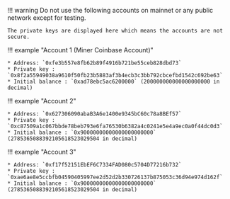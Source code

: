 !!! warning Do not use the following accounts on mainnet or any public
network except for testing.

    The private keys are displayed here which means the accounts are not secure.

!!! example "Account 1 (Miner Coinbase Account)"

    * Address: `0xfe3b557e8fb62b89f4916b721be55ceb828dbd73`
    * Private key : `0x8f2a55949038a9610f50fb23b5883af3b4ecb3c3bb792cbcefbd1542c692be63`
    * Initial balance : `0xad78ebc5ac6200000` (200000000000000000000 in decimal)

!!! example "Account 2"

    * Address: `0x627306090abaB3A6e1400e9345bC60c78a8BEf57`
    * Private key : `0xc87509a1c067bbde78beb793e6fa76530b6382a4c0241e5e4a9ec0a0f44dc0d3`
    * Initial balance : `0x90000000000000000000000` (2785365088392105618523029504 in decimal)

!!! example "Account 3"

    * Address: `0xf17f52151EbEF6C7334FAD080c5704D77216b732`
    * Private key : `0xae6ae8e5ccbfb04590405997ee2d52d2b330726137b875053c36d94e974d162f`
    * Initial balance : `0x90000000000000000000000` (2785365088392105618523029504 in decimal)
